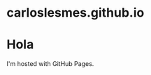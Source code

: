 carloslesmes.github.io
======================
<!DOCTYPE html>
<html>
<body>
<h1>Hola</h1>
<p>I'm hosted with GitHub Pages.</p>
</body>
</html>